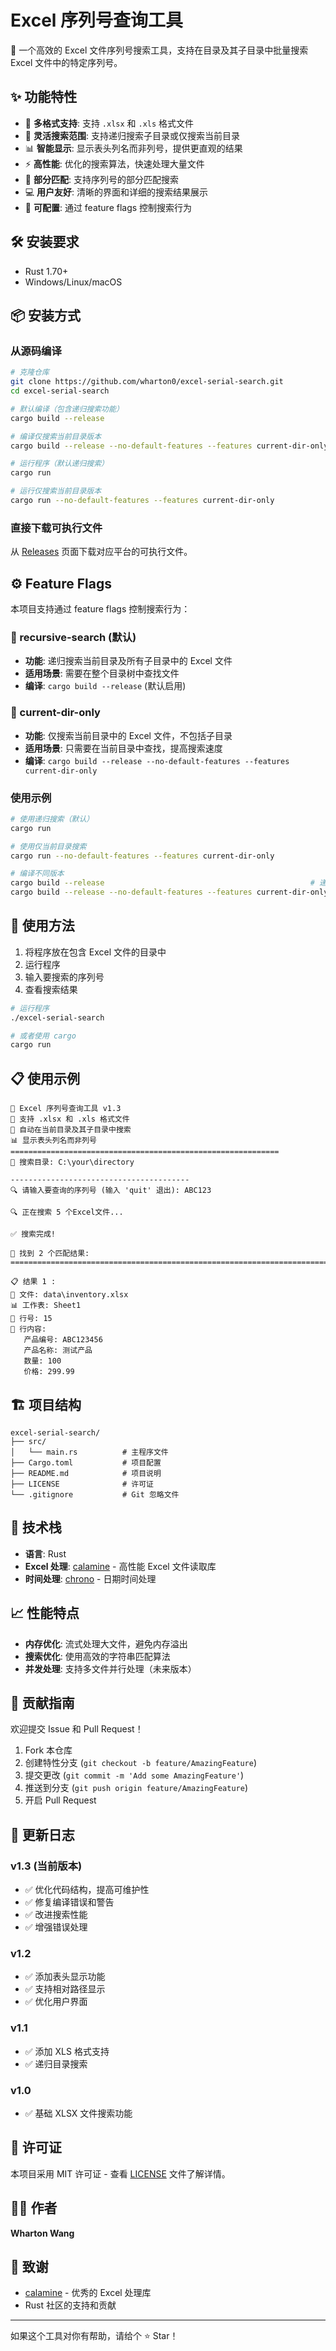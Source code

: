# Excel 序列号查询工具

🔎 一个高效的 Excel 文件序列号搜索工具，支持在目录及其子目录中批量搜索 Excel 文件中的特定序列号。

## ✨ 功能特性

- 🚀 **多格式支持**: 支持 `.xlsx` 和 `.xls` 格式文件
- 📁 **灵活搜索范围**: 支持递归搜索子目录或仅搜索当前目录
- 📊 **智能显示**: 显示表头列名而非列号，提供更直观的结果
- ⚡ **高性能**: 优化的搜索算法，快速处理大量文件
- 🎯 **部分匹配**: 支持序列号的部分匹配搜索
- 💻 **用户友好**: 清晰的界面和详细的搜索结果展示
- 🔧 **可配置**: 通过 feature flags 控制搜索行为

## 🛠️ 安装要求

- Rust 1.70+ 
- Windows/Linux/macOS

## 📦 安装方式

### 从源码编译

```bash
# 克隆仓库
git clone https://github.com/wharton0/excel-serial-search.git
cd excel-serial-search

# 默认编译（包含递归搜索功能）
cargo build --release

# 编译仅搜索当前目录版本
cargo build --release --no-default-features --features current-dir-only

# 运行程序（默认递归搜索）
cargo run

# 运行仅搜索当前目录版本
cargo run --no-default-features --features current-dir-only
```

### 直接下载可执行文件

从 [Releases](https://github.com/wharton0/excel-serial-search/releases) 页面下载对应平台的可执行文件。

## ⚙️ Feature Flags

本项目支持通过 feature flags 控制搜索行为：

### 🔄 recursive-search (默认)
- **功能**: 递归搜索当前目录及所有子目录中的 Excel 文件
- **适用场景**: 需要在整个目录树中查找文件
- **编译**: `cargo build --release` (默认启用)

### 📁 current-dir-only
- **功能**: 仅搜索当前目录中的 Excel 文件，不包括子目录
- **适用场景**: 只需要在当前目录中查找，提高搜索速度
- **编译**: `cargo build --release --no-default-features --features current-dir-only`

### 使用示例

```bash
# 使用递归搜索（默认）
cargo run

# 使用仅当前目录搜索
cargo run --no-default-features --features current-dir-only

# 编译不同版本
cargo build --release                                              # 递归版本
cargo build --release --no-default-features --features current-dir-only  # 当前目录版本
```

## 🚀 使用方法

1. 将程序放在包含 Excel 文件的目录中
2. 运行程序
3. 输入要搜索的序列号
4. 查看搜索结果

```bash
# 运行程序
./excel-serial-search

# 或者使用 cargo
cargo run
```

## 📋 使用示例

```
🔎 Excel 序列号查询工具 v1.3
🚀 支持 .xlsx 和 .xls 格式文件
📁 自动在当前目录及其子目录中搜索
📊 显示表头列名而非列号
============================================================
📁 搜索目录: C:\your\directory

----------------------------------------
🔍 请输入要查询的序列号 (输入 'quit' 退出): ABC123

🔍 正在搜索 5 个Excel文件...

✅ 搜索完成!

🎯 找到 2 个匹配结果:
================================================================================

📋 结果 1 :
📁 文件: data\inventory.xlsx
📊 工作表: Sheet1
📍 行号: 15
📄 行内容:
   产品编号: ABC123456
   产品名称: 测试产品
   数量: 100
   价格: 299.99
```

## 🏗️ 项目结构

```
excel-serial-search/
├── src/
│   └── main.rs          # 主程序文件
├── Cargo.toml           # 项目配置
├── README.md            # 项目说明
├── LICENSE              # 许可证
└── .gitignore           # Git 忽略文件
```

## 🔧 技术栈

- **语言**: Rust
- **Excel 处理**: [calamine](https://crates.io/crates/calamine) - 高性能 Excel 文件读取库
- **时间处理**: [chrono](https://crates.io/crates/chrono) - 日期时间处理

## 📈 性能特点

- **内存优化**: 流式处理大文件，避免内存溢出
- **搜索优化**: 使用高效的字符串匹配算法
- **并发处理**: 支持多文件并行处理（未来版本）

## 🤝 贡献指南

欢迎提交 Issue 和 Pull Request！

1. Fork 本仓库
2. 创建特性分支 (`git checkout -b feature/AmazingFeature`)
3. 提交更改 (`git commit -m 'Add some AmazingFeature'`)
4. 推送到分支 (`git push origin feature/AmazingFeature`)
5. 开启 Pull Request

## 📝 更新日志

### v1.3 (当前版本)
- ✅ 优化代码结构，提高可维护性
- ✅ 修复编译错误和警告
- ✅ 改进搜索性能
- ✅ 增强错误处理

### v1.2
- ✅ 添加表头显示功能
- ✅ 支持相对路径显示
- ✅ 优化用户界面

### v1.1
- ✅ 添加 XLS 格式支持
- ✅ 递归目录搜索

### v1.0
- ✅ 基础 XLSX 文件搜索功能

## 📄 许可证

本项目采用 MIT 许可证 - 查看 [LICENSE](LICENSE) 文件了解详情。

## 👨‍💻 作者

**Wharton Wang**

## 🙏 致谢

- [calamine](https://github.com/tafia/calamine) - 优秀的 Excel 处理库
- Rust 社区的支持和贡献

---

如果这个工具对你有帮助，请给个 ⭐ Star！